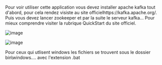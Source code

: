 Pour voir utiliser cette application vous devez installer apache kafka tout d'abord, pour cela rendez visiste au site officielhttps://kafka.apache.org/.
Puis vous devez lancer zookeeper et par la suite le serveur kafka... Pour mieux comprendre visiter la rubrique QuickStart du site officiel.

![image](https://github.com/rachdiHassen/kafka-app-consumer-producer/assets/145439973/3ac88b56-8a5e-4666-8542-c2d2fec301d1)

![image](https://github.com/rachdiHassen/kafka-app-consumer-producer/assets/145439973/c4ab4dab-3f1c-426c-a0ca-c5f3dd2b8c82)

Pour ceux qui utlisent windows les fichiers se trouvent sous le dossier bin\windows.... avec l'extension .bat


